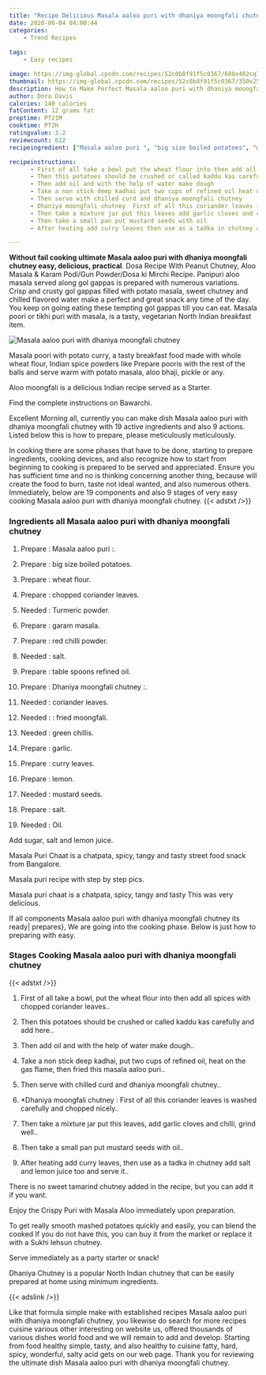 ```yaml
---
title: "Recipe Delicious Masala aaloo puri with dhaniya moongfali chutney"
date: 2020-06-04 04:00:44
categories:
    - Trend Recipes
    
tags:
    - Easy recipes

image: https://img-global.cpcdn.com/recipes/52c0b8f91f5c0367/680x482cq70/masala-aaloo-puri-with-dhaniya-moongfali-chutney-recipe-main-photo.jpg
thumbnail: https://img-global.cpcdn.com/recipes/52c0b8f91f5c0367/350x250cq70/masala-aaloo-puri-with-dhaniya-moongfali-chutney-recipe-main-photo.jpg
description: How to Make Perfect Masala aaloo puri with dhaniya moongfali chutney with 19 ingredients and 9 stages of easy cooking.
author: Dora Davis
calories: 140 calories
fatContent: 12 grams fat
preptime: PT21M
cooktime: PT2H
ratingvalue: 3.2
reviewcount: 612
recipeingredient: ["Masala aaloo puri ", "big size boiled potatoes", "wheat flour", "chopped coriander leaves", "Turmeric powder", "garam masala", "red chilli powder", "salt", "table spoons refined oil", "Dhaniya moongfali chutney ", "coriander leaves", " fried moongfali", "green chillis", "garlic", "curry leaves", "lemon", "mustard seeds", "salt", "Oil"]

recipeinstructions: 
      - First of all take a bowl put the wheat flour into then add all spices with chopped coriander leaves 
      - Then this potatoes should be crushed or called kaddu kas carefully and add here 
      - Then add oil and with the help of water make dough 
      - Take a non stick deep kadhai put two cups of refined oil heat on the gas flame then fried this masala aaloo puri 
      - Then serve with chilled curd and dhaniya moongfali chutney 
      - Dhaniya moongfali chutney  First of all this coriander leaves is washed carefully and chopped nicely 
      - Then take a mixture jar put this leaves add garlic cloves and chilli grind well 
      - Then take a small pan put mustard seeds with oil 
      - After heating add curry leaves then use as a tadka in chutney add salt and lemon juice too and serve it

---
```




**Without fail cooking ultimate Masala aaloo puri with dhaniya moongfali chutney easy, delicious, practical**. Dosa Recipe With Peanut Chutney, Aloo Masala &amp; Karam Podi/Gun Powder/Dosa ki Mirchi Recipe. Panipuri aloo masala served along gol gappas is prepared with numerous variations. Crisp and crusty gol gappas filled with potato masala, sweet chutney and chilled flavored water make a perfect and great snack any time of the day. You keep on going eating these tempting gol gappas till you can eat. Masala poori or tikhi puri with masala, is a tasty, vegetarian North Indian breakfast item.


![Masala aaloo puri with dhaniya moongfali chutney](https://img-global.cpcdn.com/recipes/52c0b8f91f5c0367/680x482cq70/masala-aaloo-puri-with-dhaniya-moongfali-chutney-recipe-main-photo.jpg "Masala aaloo puri with dhaniya moongfali chutney")



Masala poori with potato curry, a tasty breakfast food made with whole wheat flour, Indian spice powders like Prepare pooris with the rest of the balls and serve warm with potato masala, aloo bhaji, pickle or any.

Aloo moongfali is a delicious Indian recipe served as a Starter.

Find the complete instructions on Bawarchi.


Excellent Morning all, currently you can make dish Masala aaloo puri with dhaniya moongfali chutney with 19 active ingredients and also 9 actions. Listed below this is how to prepare, please meticulously meticulously.

In cooking there are some phases that have to be done, starting to prepare ingredients, cooking devices, and also recognize how to start from beginning to cooking is prepared to be served and appreciated. Ensure you has sufficient time and no is thinking concerning another thing, because will create the food to burn, taste not ideal wanted, and also numerous others. Immediately, below are 19 components and also 9 stages of very easy cooking Masala aaloo puri with dhaniya moongfali chutney.
{{< adstxt />}}

### Ingredients all Masala aaloo puri with dhaniya moongfali chutney


1. Prepare  : Masala aaloo puri :.

1. Prepare  : big size boiled potatoes.

1. Prepare  : wheat flour.

1. Prepare  : chopped coriander leaves.

1. Needed  : Turmeric powder.

1. Prepare  : garam masala.

1. Prepare  : red chilli powder.

1. Needed  : salt.

1. Prepare  : table spoons refined oil.

1. Prepare  : Dhaniya moongfali chutney :.

1. Needed  : coriander leaves.

1. Needed  : : fried moongfali.

1. Needed  : green chillis.

1. Prepare  : garlic.

1. Prepare  : curry leaves.

1. Prepare  : lemon.

1. Needed  : mustard seeds.

1. Prepare  : salt.

1. Needed  : Oil.


Add sugar, salt and lemon juice.

Masala Puri Chaat is a chatpata, spicy, tangy and tasty street food snack from Bangalore.

Masala puri recipe with step by step pics.

Masala puri chaat is a chatpata, spicy, tangy and tasty This was very delicious.


If all components Masala aaloo puri with dhaniya moongfali chutney its ready| prepares}, We are going into the cooking phase. Below is just how to preparing with easy.

### Stages Cooking Masala aaloo puri with dhaniya moongfali chutney

{{< adstxt />}}


1. First of all take a bowl, put the wheat flour into then add all spices with chopped coriander leaves..



1. Then this potatoes should be crushed or called kaddu kas carefully and add here..



1. Then add oil and with the help of water make dough..



1. Take a non stick deep kadhai, put two cups of refined oil, heat on the gas flame, then fried this masala aaloo puri..



1. Then serve with chilled curd and dhaniya moongfali chutney..



1. *Dhaniya moongfali chutney : First of all this coriander leaves is washed carefully and chopped nicely..



1. Then take a mixture jar put this leaves, add garlic cloves and chilli, grind well..



1. Then take a small pan put mustard seeds with oil..



1. After heating add curry leaves, then use as a tadka in chutney add salt and lemon juice too and serve it..




There is no sweet tamarind chutney added in the recipe, but you can add it if you want.

Enjoy the Crispy Puri with Masala Aloo immediately upon preparation.

To get really smooth mashed potatoes quickly and easily, you can blend the cooked If you do not have this, you can buy it from the market or replace it with a Sukhi lehsun chutney.

Serve immediately as a party starter or snack!

Dhaniya Chutney is a popular North Indian chutney that can be easily prepared at home using minimum ingredients.


{{< adslink />}}

Like that formula simple make with established recipes Masala aaloo puri with dhaniya moongfali chutney, you likewise do search for more recipes cuisine various other interesting on website us, offered thousands of various dishes world food and we will remain to add and develop. Starting from food healthy simple, tasty, and also healthy to cuisine fatty, hard, spicy, wonderful, salty acid gets on our web page. Thank you for reviewing the ultimate dish Masala aaloo puri with dhaniya moongfali chutney.
